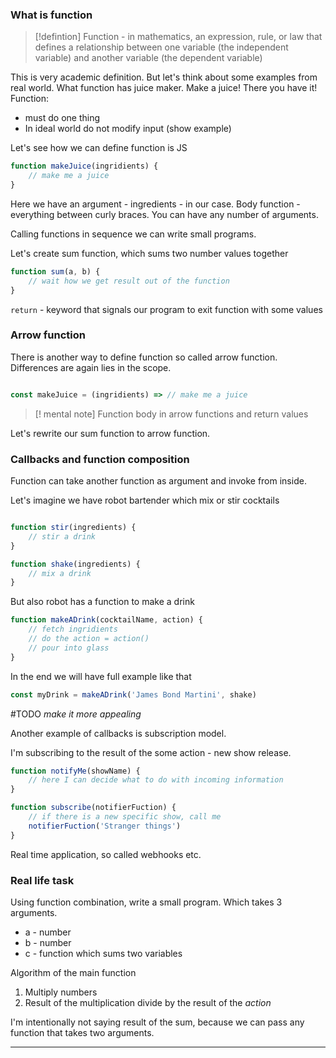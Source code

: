 ### What is function

> [!defintion]
> Function - in mathematics, an expression, rule, or law that defines a relationship between one variable (the independent variable) and another variable (the dependent variable)

This is very academic definition. But let's think about some examples from real world. What function has juice maker.
Make a juice!
There you have it!
Function:
- must do one thing
- In ideal world do not modify input (show example)

Let's see how we can define function is JS

```js
function makeJuice(ingridients) {
	// make me a juice
}
```

Here we have an argument - ingredients - in our case. Body function - everything between curly braces. You can have any number of arguments.

Calling functions in sequence we can write small programs.

Let's create sum function, which sums two number values together

```js
function sum(a, b) {
	// wait how we get result out of the function
}
```


`return` - keyword that signals our program to exit function with some values

### Arrow function

There is another way to define function so called arrow function. Differences are again lies in the scope.

```js

const makeJuice = (ingridients) => // make me a juice
```

> [! mental note]
> Function body in arrow functions and return values

Let's rewrite our sum function to arrow function.


### Callbacks and function composition

Function can take another function as argument and invoke from inside.

Let's imagine we have robot bartender which mix or stir cocktails

```js

function stir(ingredients) {
	// stir a drink
}

function shake(ingredients) {
	// mix a drink
}
```

But also robot has a function to make a drink

```js
function makeADrink(cocktailName, action) {
	// fetch ingridients
	// do the action = action()
	// pour into glass
}
```

In the end we will have full example like that

```js
const myDrink = makeADrink('James Bond Martini', shake)
```


#TODO *make it more appealing*

Another example of callbacks is subscription model.

I'm subscribing to the result of the some action - new show release.

```js
function notifyMe(showName) {
	// here I can decide what to do with incoming information
}

function subscribe(notifierFuction) {
	// if there is a new specific show, call me
	notifierFuction('Stranger things')
}
```


Real time application, so called webhooks etc.



### Real life task

Using function combination, write a small program. Which takes 3 arguments.
- a - number
- b - number
- c - function which sums two variables

Algorithm of the main function
1. Multiply numbers
2. Result of the multiplication divide by the result of the *action*

I'm intentionally not saying result of the sum, because we can pass any function that takes two arguments.

---



